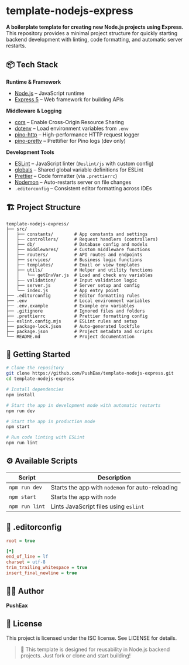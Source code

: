 # template-nodejs-express

**A boilerplate template for creating new Node.js projects using Express.**
This repository provides a minimal project structure for quickly starting backend development with linting, code formatting, and automatic server restarts.

## 📦 Tech Stack

**Runtime & Framework**

- [Node.js](https://nodejs.org/) – JavaScript runtime
- [Express 5](https://expressjs.com/) – Web framework for building APIs

**Middleware & Logging**

- [cors](https://www.npmjs.com/package/cors) – Enable Cross-Origin Resource Sharing
- [dotenv](https://www.npmjs.com/package/dotenv) – Load environment variables from `.env`
- [pino-http](https://github.com/pinojs/pino-http) – High-performance HTTP request logger
- [pino-pretty](https://github.com/pinojs/pino-pretty) – Prettifier for Pino logs (dev only)

**Development Tools**

- [ESLint](https://eslint.org/) – JavaScript linter (`@eslint/js` with custom config)
- [globals](https://www.npmjs.com/package/globals) – Shared global variable definitions for ESLint
- [Prettier](https://prettier.io/) – Code formatter (via `.prettierrc`)
- [Nodemon](https://nodemon.io/) – Auto-restarts server on file changes
- `.editorconfig` – Consistent editor formatting across IDEs

## 🏗️ Project Structure

```
template-nodejs-express/
├── src/
│   ├── constants/        # App constants and settings
│   ├── controllers/      # Request handlers (controllers)
│   ├── db/               # Database config and models
│   ├── middlewares/      # Custom middleware functions
│   ├── routers/          # API routes and endpoints
│   ├── services/         # Business logic functions
│   ├── templates/        # Email or view templates
│   ├── utils/            # Helper and utility functions
│   │   └── getEnvVar.js  # Load and check env variables
│   ├── validation/       # Input validation logic
│   ├── server.js         # Server setup and config
│   └── index.js          # App entry point
├── .editorconfig         # Editor formatting rules
├── .env                  # Local environment variables
├── .env.example          # Example env variables
├── .gitignore            # Ignored files and folders
├── .prettierrc           # Prettier formatting config
├── eslint.config.mjs     # ESLint rules and setup
├── package-lock.json     # Auto-generated lockfile
├── package.json          # Project metadata and scripts
└── README.md             # Project documentation
```

## 🚀 Getting Started

```bash
# Clone the repository
git clone https://github.com/PushEax/template-nodejs-express.git
cd template-nodejs-express

# Install dependencies
npm install

# Start the app in development mode with automatic restarts
npm run dev

# Start the app in production mode
npm start

# Run code linting with ESLint
npm run lint

```

## ⚙️ Available Scripts

| Script         | Description                                      |
| -------------- | ------------------------------------------------ |
| `npm run dev`  | Starts the app with `nodemon` for auto-reloading |
| `npm start`    | Starts the app with `node`                       |
| `npm run lint` | Lints JavaScript files using `eslint`            |

## 📁 .editorconfig

```ini
root = true

[*]
end_of_line = lf
charset = utf-8
trim_trailing_whitespace = true
insert_final_newline = true
```

## 🧑‍💻 Author

**PushEax**

## 📝 License

This project is licensed under the ISC license. See LICENSE for details.

> 🔁 This template is designed for reusability in Node.js backend projects. Just fork or clone and start building!
